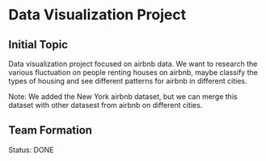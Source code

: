 # Data Visualization Project

## Initial Topic
Data visualization project focused on airbnb data. We want to research the various fluctuation on people renting houses on airbnb, maybe classify the types of housing and see different patterns for airbnb in different cities.

Note: We added the New York airbnb dataset, but we can merge this dataset with other datasest from airbnb on different cities.

## Team Formation

Status: DONE
